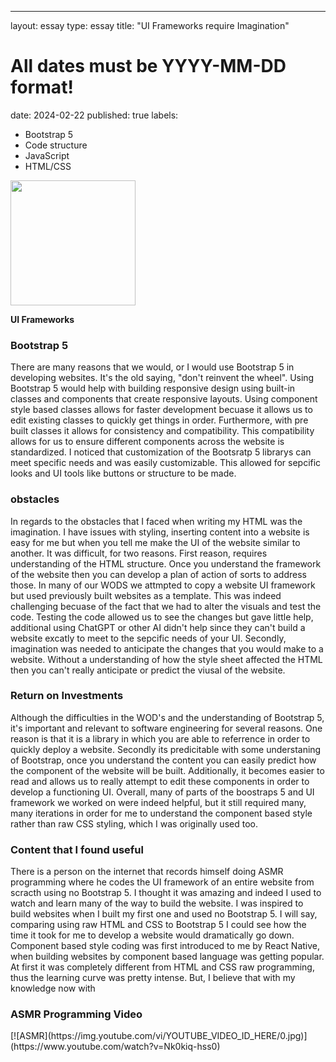 ---
layout: essay
type: essay
title: "UI Frameworks require Imagination"
# All dates must be YYYY-MM-DD format!
date: 2024-02-22
published: true
labels:
  - Bootstrap 5
  - Code structure
  - JavaScript
  - HTML/CSS

<img width="200px" class="" src="">

**UI Frameworks**

<h3>Bootstrap 5</h3>

There are many reasons that we would, or I would use Bootstrap 5 in developing websites. It's the old saying, "don't reinvent the wheel". Using Bootstrap 5 would help with building responsive design using built-in classes and components that create responsive layouts.
Using component style based classes allows for faster development becuase it allows us to edit existing classes to quickly get things in order. Furthermore, with pre built classes it allows for consistency and compatibility. This compatibility allows for us to ensure different components across the
website is standardized. I noticed that customization of the Bootsratp 5 librarys can meet specific needs and was easily customizable. This allowed for sepcific looks and UI tools like buttons or structure to be made.


<h3>obstacles</h3>

In regards to the obstacles that I faced when writing my HTML was the imagination. I have issues with styling, inserting content into a website is easy for me but when you tell me make the UI of the website similar to another. It was difficult, for two reasons. First reason, requires understanding of the HTML structure.
Once you understand the framework of the website then you can develop a plan of action of sorts to address those. In many of our WODS we attmpted to copy a website UI framework but used previously built websites as a template. This was indeed challenging becuase of the fact that we had to alter the visuals and test the code.
Testing the code allowed us to see the changes but gave little help, additional using ChatGPT or other AI didn't help since they can't build a website excatly to meet to the sepcific needs of your UI.
Secondly, imagination was needed to anticipate the changes that you would make to a website. Without a understanding of how the style sheet affected the HTML then you can't really anticipate or predict the viusal of the website.

<h3>Return on Investments</h3>

Although the difficulties in the WOD's and the understanding of Bootstrap 5, it's important and relevant to software engineering for several reasons. One reason is that it is a library in which you are able to referrence in order to quickly deploy a website.
Secondly its predicitable with some understaning of Bootstrap, once you understand the content you can easily predict how the component of the website will be built. Additionally, it becomes easier to read and allows us to really attempt to edit these components in order
to develop a functioning UI. Overall, many of parts of the boostraps 5 and UI framework we worked on were indeed helpful, but it still required many, many iterations in order for me to understand the component based style rather than raw CSS styling, which I was originally used too.

<h3>Content that I found useful</h3>
There is a person on the internet that records himself doing ASMR programming where he codes the UI framework of an entire website from scracth using no Bootstrap 5. I thought it was amazing and indeed I used to watch and learn many of the way to build the website. 
I was inspired to build websites when I built my first one and used no Bootstrap 5. I will say, comparing using raw HTML and CSS to Bootstrap 5 I could see how the time it took for me to develop a website would dramatically go down. Component based style coding was first introduced to me by React Native, when building websites by component based 
language was getting popular. At first it was completely different from HTML and CSS raw programming, thus the learning curve was pretty intense. But, I believe that with my knowledge now with 

<h3>ASMR Programming Video</h3>
[![ASMR](https://img.youtube.com/vi/YOUTUBE_VIDEO_ID_HERE/0.jpg)](https://www.youtube.com/watch?v=Nk0kiq-hss0)
